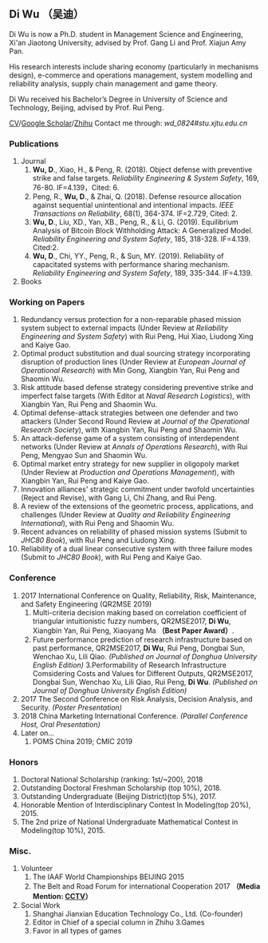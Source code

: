 ## Di Wu （吴迪）

Di Wu is now a Ph.D. student in Management Science and Engineering, Xi'an Jiaotong University, advised by Prof. Gang Li and Prof. Xiajun Amy Pan. 

His research interests include sharing economy (particularly in mechanisms design), e-commerce and operations management, system modelling and reliability analysis, supply chain management and game theory.

Di Wu received his Bachelor’s Degree in University of Science and Technology, Beijing, advised by Prof. Rui Peng.

[CV]()/[Google Scholar](https://scholar.google.com.hk/citations?hl=zh-CN&user=FOANokAAAAAJ)/[Zhihu](https://www.zhihu.com/people/wu-di-37-75/activities)
Contact me through: _wd_0824#stu.xjtu.edu.cn_

### Publications

1. Journal
    1.	**Wu, D**., Xiao, H., & Peng, R. (2018). Object defense with preventive strike and false targets. _Reliability Engineering & System Safety_, 169, 76-80. IF=4.139，Cited: 6.
    2.	Peng, R., **Wu, D**., & Zhai, Q. (2018). Defense resource allocation against sequential unintentional and intentional impacts. _IEEE Transactions on Reliability_, 68(1), 364-374. IF=2.729, Cited: 2.
    3.	**Wu, D**., Liu, XD., Yan, XB., Peng, R., & Li, G. (2019). Equilibrium Analysis of Bitcoin Block Withholding Attack: A Generalized Model. _Reliability Engineering and System Safety_, 185, 318-328. IF=4.139. Cited:2.
    4. **Wu, D**., Chi, YY., Peng, R., & Sun, MY. (2019). Reliability of capacitated systems with performance sharing mechanism. _Reliability Engineering and System Safety_, 189, 335-344. IF=4.139.
2. Books


### Working on Papers

1.	Redundancy versus protection for a non-reparable phased mission system subject to external impacts (Under Review at _Reliability Engineering and System Safety_) with Rui Peng, Hui Xiao, Liudong Xing and Kaiye Gao.
2.	Optimal product substitution and dual sourcing strategy incorporating disruption of production lines (Under Review at _European Journal of Operational Research_) with Min Gong, Xiangbin Yan, Rui Peng and Shaomin Wu.
3.	Risk attitude based defense strategy considering preventive strike and imperfect false targets (With Editor at _Naval Research Logistics_), with Xiangbin Yan, Rui Peng and Shaomin Wu.
4.	Optimal defense-attack strategies between one defender and two attackers (Under Second Round Review at _Journal of the Operational Research Society_), with Xiangbin Yan, Rui Peng and Shaomin Wu.
5.	An attack-defense game of a system consisting of interdependent networks (Under Review at _Annals of Operations Research_), with Rui Peng, Mengyao Sun and Shaomin Wu.
6.	Optimal market entry strategy for new supplier in oligopoly market (Under Review at _Production and Operations Management_), with Xiangbin Yan, Rui Peng and Kaiye Gao.
7.	Innovation alliances' strategic commitment under twofold uncertainties (Reject and Revise), with Gang Li, Chi Zhang, and Rui Peng.
8.	A review of the extensions of the geometric process, applications, and challenges (Under Review at _Quality and Reliability Engineering International_), with Rui Peng and Shaomin Wu.
9.	Recent advances on reliability of phased mission systems (Submit to _JHC80 Book_), with Rui Peng and Liudong Xing.
10.	Reliability of a dual linear consecutive system with three failure modes (Submit to _JHC80 Book_), with Rui Peng and Kaiye Gao.

### Conference

1.	2017 International Conference on Quality, Reliability, Risk, Maintenance, and Safety Engineering (QR2MSE 2019)
    1. Multi-criteria decision making based on correlation coefficient of triangular intuitionistic fuzzy numbers, QR2MSE2017, **Di Wu**, Xiangbin Yan, Rui Peng, Xiaoyang Ma **（Best Paper Award）**.
    2. Future performance prediction of research infrastructure based on past performance, QR2MSE2017, **Di Wu**, Rui Peng, Dongbai Sun, Wenchao Xu, Lili Qiao. _(Published on Journal of Donghua University English Edition)_
    3.Performability of Research Infrastructure Comsidering Costs and Values for Different Outputs, QR2MSE2017, Dongbai Sun, Wenchao Xu, Lili Qiao, Rui Peng, **Di Wu**. _(Published on Journal of Donghua University English Edition)_
2. 2017 The Second Conference on Risk Analysis, Decision Analysis, and Security. _(Poster Presentation)_
3. 2018 China Marketing International Conference. _(Parallel Conference Host, Oral Presentation)_
4. Later on...
    1. POMS China 2019; CMIC 2019

### Honors

1. Doctoral National Scholarship (ranking: 1st/~200), 2018
2. Outstanding Doctoral Freshman Scholarship (top 10%), 2018.
3. Outstanding Undergraduate (Beijing District)(top 5%), 2017.
4. Honorable Mention of Interdisciplinary Contest In Modeling(top 20%), 2015.
5. The 2nd prize of National Undergraduate Mathematical Contest in Modeling(top 10%), 2015.

### Misc.

1. Volunteer
    1. The IAAF World Championships BEIJING 2015
    2. The Belt and Road Forum for international Cooperation 2017 **（Media Mention: [CCTV]()）**
2. Social Work
    1. Shanghai Jianxian Education Technology Co., Ltd. (Co-founder)
    2. Editor in Chief of a special column in Zhihu
3.Games
    1. Favor in all types of games
